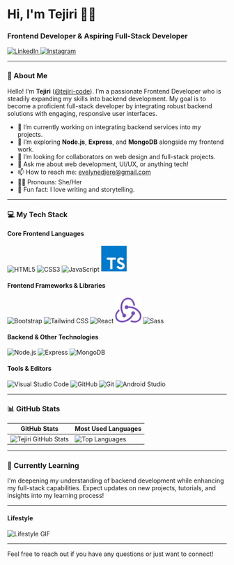 <!---
tejiri-code/tejiri-code is a ✨ special ✨ repository because its `README.md` (this file) appears on your GitHub profile.
You can click the Preview link to take a look at your changes.
--->

<h1 align="left">Hi, I'm Tejiri 👋🏾</h1>
<h3 align="left">Frontend Developer & Aspiring Full-Stack Developer</h3>

<div align="left">
  <a href="https://www.linkedin.com/in/edjere-evelyn-oghenetejiri-5267a9250/">
    <img src="https://th.bing.com/th/id/OIP.Ff1a2zx1DnGg5rppyqq-XwHaHa?w=201&h=201&c=7&r=0&o=5&pid=1.7" width="60" alt="LinkedIn" />
  </a>
  <a href="https://www.instagram.com/tejiiri/">
    <img src="https://th.bing.com/th/id/OIP.tHP8rVlfCbCv4ScNkBasjAHaHa?w=179&h=180&c=7&r=0&o=5&pid=1.7" width="70" alt="Instagram" />
  </a>
</div>

---

### 🚀 About Me

Hello! I'm **Tejiri** ([@tejiri-code](https://github.com/tejiri-code)). I’m a passionate Frontend Developer who is steadily expanding my skills into backend development. My goal is to become a proficient full-stack developer by integrating robust backend solutions with engaging, responsive user interfaces.

- 🔭 I’m currently working on integrating backend services into my projects.
- 🌱 I’m exploring **Node.js**, **Express**, and **MongoDB** alongside my frontend work.
- 👯 I’m looking for collaborators on web design and full-stack projects.
- 💬 Ask me about web development, UI/UX, or anything tech!
- 📫 How to reach me: [evelynedjere@gmail.com](mailto:evelynedjere@gmail.com)
- 👩🏽 Pronouns: She/Her
- 📝 Fun fact: I love writing and storytelling.

---

### 💻 My Tech Stack

#### Core Frontend Languages
<div>
  <!-- HTML5 -->
  <img src="https://th.bing.com/th/id/OIP.o-wNqCyhGc3XpFMfCCFpigHaEK?w=284&h=180&c=7&r=0&o=5&pid=1.7" width="60" alt="HTML5" title="HTML5" />
  <!-- CSS3 -->
  <img src="https://th.bing.com/th/id/OIP.ROhIEobjjPmlblmTMkTacQHaFj?w=239&h=180&c=7&r=0&o=5&pid=1.7" width="60" alt="CSS3" title="CSS3" />
  <!-- JavaScript -->
  <img src="https://th.bing.com/th/id/OIP.BgEDA3XInJbZBucq4jAe7AHaEo?w=277&h=180&c=7&r=0&o=5&pid=1.7" width="60" alt="JavaScript" title="JavaScript" />
  <!-- TypeScript -->
  <img src="https://raw.githubusercontent.com/devicons/devicon/master/icons/typescript/typescript-original.svg" width="60" alt="TypeScript" title="TypeScript" />
</div>

#### Frontend Frameworks & Libraries
<div>
  <!-- Bootstrap -->
  <img src="https://th.bing.com/th/id/OIP.c4RBIyTHaeRH08T4bp_waAHaGO?w=196&h=180&c=7&r=0&o=5&pid=1.7" width="70" alt="Bootstrap" title="Bootstrap" />
  <!-- Tailwind CSS -->
  <img src="https://miro.medium.com/v2/resize:fit:1400/1*_6ooq0R60ba3UT5c-QVemA.png" width="100" height="60" alt="Tailwind CSS" title="Tailwind CSS" />
  <!-- React -->
  <img src="https://upload.wikimedia.org/wikipedia/commons/thumb/3/30/React_Logo_SVG.svg/1200px-React_Logo_SVG.svg.png" width="60" alt="React" title="React" />
  <!-- Redux -->
  <img src="https://raw.githubusercontent.com/devicons/devicon/master/icons/redux/redux-original.svg" width="60" alt="Redux" title="Redux" />
  <!-- Sass -->
  <img src="https://upload.wikimedia.org/wikipedia/commons/thumb/9/96/Sass_Logo_Color.svg/1200px-Sass_Logo_Color.svg.png" width="60" alt="Sass" title="Sass" />
</div>


#### Backend & Other Technologies
<div>
  <img src="https://cdn.worldvectorlogo.com/logos/nodejs-icon.svg" width="60" alt="Node.js" title="Node.js" />
  <img src="https://upload.wikimedia.org/wikipedia/commons/6/64/Expressjs.png" width="60" alt="Express" title="Express" />
  <img src="https://webassets.mongodb.com/_com_assets/cms/mongodb-logo-rgb-j6w271g1xn.jpg" width="60" alt="MongoDB" title="MongoDB" />
</div>

#### Tools & Editors
<div>
  <img src="https://th.bing.com/th/id/OIP.LMiTJhzuaVrgQUr0ZLZ4BAHaEc?w=258&h=180&c=7&r=0&o=5&pid=1.7" width="60" alt="Visual Studio Code" title="Visual Studio Code" />
  <img src="https://th.bing.com/th/id/OIP.sV7tva-728oySeOUL0-vOwHaHa?w=152&h=180&c=7&r=0&o=5&pid=1.7" width="60" alt="GitHub" title="GitHub" />
  <img src="https://th.bing.com/th/id/OIP.BwOfTMOToxuca7bIcJCoKgHaFj?w=219&h=180&c=7&r=0&o=5&pid=1.7" width="60" alt="Git" title="Git" />
  <img src="https://logonoid.com/images/android-studio-logo.png" width="60" alt="Android Studio" title="Android Studio" />
</div>

---

### 📊 GitHub Stats


| GitHub Stats | Most Used Languages |
| ------------ | ------------------- |
| ![Tejiri GitHub Stats](https://github-readme-stats.vercel.app/api?username=tejiri-code&show_icons=true&theme=transparent) | ![Top Languages](https://github-readme-stats.vercel.app/api/top-langs/?username=tejiri-code&layout=compact&theme=transparent) |

---

### 🌱 Currently Learning

I'm deepening my understanding of backend development while enhancing my full-stack capabilities. Expect updates on new projects, tutorials, and insights into my learning process!

---

#### Lifestyle

![Lifestyle GIF](https://user-images.githubusercontent.com/105937740/186015907-bd8b7db8-f875-454b-bf1a-36177129aa42.gif)

---

Feel free to reach out if you have any questions or just want to connect!
